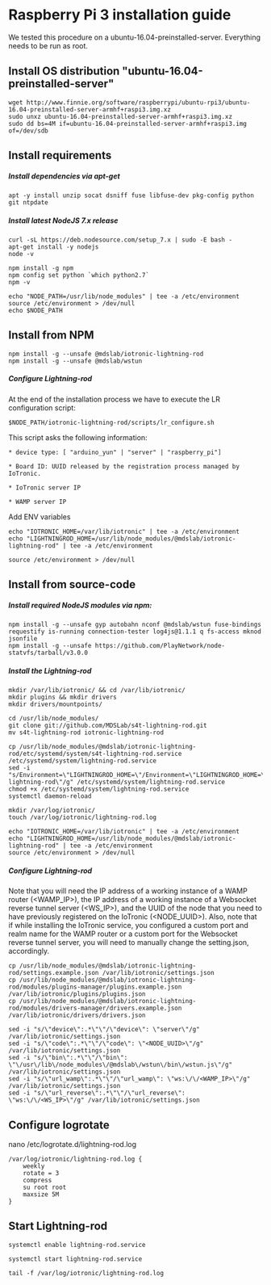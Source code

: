 # Raspberry Pi 3 installation guide
We tested this procedure on a ubuntu-16.04-preinstalled-server. Everything needs to be run as root.


## Install OS distribution "ubuntu-16.04-preinstalled-server"
```
wget http://www.finnie.org/software/raspberrypi/ubuntu-rpi3/ubuntu-16.04-preinstalled-server-armhf+raspi3.img.xz
sudo unxz ubuntu-16.04-preinstalled-server-armhf+raspi3.img.xz
sudo dd bs=4M if=ubuntu-16.04-preinstalled-server-armhf+raspi3.img of=/dev/sdb
```

## Install requirements

##### Install dependencies via apt-get
```
apt -y install unzip socat dsniff fuse libfuse-dev pkg-config python git ntpdate
```

##### Install latest NodeJS 7.x release
```
curl -sL https://deb.nodesource.com/setup_7.x | sudo -E bash -
apt-get install -y nodejs
node -v

npm install -g npm
npm config set python `which python2.7`
npm -v

echo "NODE_PATH=/usr/lib/node_modules" | tee -a /etc/environment
source /etc/environment > /dev/null
echo $NODE_PATH
```


## Install from NPM
```
npm install -g --unsafe @mdslab/iotronic-lightning-rod
npm install -g --unsafe @mdslab/wstun
```

##### Configure Lightning-rod
At the end of the installation process we have to execute the LR configuration script:
```
$NODE_PATH/iotronic-lightning-rod/scripts/lr_configure.sh
```
This script asks the following information:
```
* device type: [ "arduino_yun" | "server" | "raspberry_pi"]

* Board ID: UUID released by the registration process managed by IoTronic.

* IoTronic server IP

* WAMP server IP
```
Add ENV variables
```
echo "IOTRONIC_HOME=/var/lib/iotronic" | tee -a /etc/environment
echo "LIGHTNINGROD_HOME=/usr/lib/node_modules/@mdslab/iotronic-lightning-rod" | tee -a /etc/environment

source /etc/environment > /dev/null
```


## Install from source-code

##### Install required NodeJS modules via npm:
```
npm install -g --unsafe gyp autobahn nconf @mdslab/wstun fuse-bindings requestify is-running connection-tester log4js@1.1.1 q fs-access mknod jsonfile
npm install -g --unsafe https://github.com/PlayNetwork/node-statvfs/tarball/v3.0.0
```

##### Install the Lightning-rod
```
mkdir /var/lib/iotronic/ && cd /var/lib/iotronic/
mkdir plugins && mkdir drivers
mkdir drivers/mountpoints/

cd /usr/lib/node_modules/
git clone git://github.com/MDSLab/s4t-lightning-rod.git
mv s4t-lightning-rod iotronic-lightning-rod

cp /usr/lib/node_modules/@mdslab/iotronic-lightning-rod/etc/systemd/system/s4t-lightning-rod.service /etc/systemd/system/lightning-rod.service
sed -i "s/Environment=\"LIGHTNINGROD_HOME=\"/Environment=\"LIGHTNINGROD_HOME=\/usr\/lib\/node_modules\/@mdslab\/iotronic-lightning-rod\"/g" /etc/systemd/system/lightning-rod.service
chmod +x /etc/systemd/system/lightning-rod.service
systemctl daemon-reload

mkdir /var/log/iotronic/
touch /var/log/iotronic/lightning-rod.log

echo "IOTRONIC_HOME=/var/lib/iotronic" | tee -a /etc/environment
echo "LIGHTNINGROD_HOME=/usr/lib/node_modules/@mdslab/iotronic-lightning-rod" | tee -a /etc/environment
source /etc/environment > /dev/null

```

##### Configure Lightning-rod
Note that you will need the IP address of a working instance of a WAMP router (<WAMP_IP>), the IP address of a working instance of a Websocket reverse tunnel server (<WS_IP>), and the UUID of the node that you need to have previously registered on the IoTronic (<NODE_UUID>). Also, note that if while installing the IoTronic service, you configured a custom port and realm name for the WAMP router or a custom port for the Websocket reverse tunnel server, you will need to manually change the setting.json, accordingly.
```
cp /usr/lib/node_modules/@mdslab/iotronic-lightning-rod/settings.example.json /var/lib/iotronic/settings.json
cp /usr/lib/node_modules/@mdslab/iotronic-lightning-rod/modules/plugins-manager/plugins.example.json /var/lib/iotronic/plugins/plugins.json
cp /usr/lib/node_modules/@mdslab/iotronic-lightning-rod/modules/drivers-manager/drivers.example.json /var/lib/iotronic/drivers/drivers.json

sed -i "s/\"device\":.*\"\"/\"device\": \"server\"/g" /var/lib/iotronic/settings.json
sed -i "s/\"code\":.*\"\"/\"code\": \"<NODE_UUID>\"/g" /var/lib/iotronic/settings.json
sed -i "s/\"bin\":.*\"\"/\"bin\": \"\/usr\/lib\/node_modules\/@mdslab\/wstun\/bin\/wstun.js\"/g" /var/lib/iotronic/settings.json
sed -i "s/\"url_wamp\":.*\"\"/\"url_wamp\": \"ws:\/\/<WAMP_IP>\"/g" /var/lib/iotronic/settings.json
sed -i "s/\"url_reverse\":.*\"\"/\"url_reverse\": \"ws:\/\/<WS_IP>\"/g" /var/lib/iotronic/settings.json
```

## Configure logrotate
nano /etc/logrotate.d/lightning-rod.log
```
/var/log/iotronic/lightning-rod.log {
    weekly
    rotate = 3
    compress
    su root root
    maxsize 5M
}
```


## Start Lightning-rod
```
systemctl enable lightning-rod.service

systemctl start lightning-rod.service

tail -f /var/log/iotronic/lightning-rod.log
```
